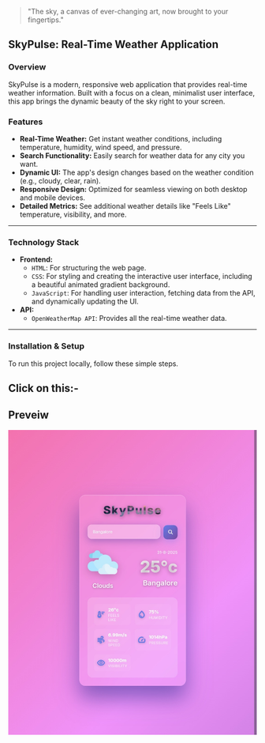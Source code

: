 > "The sky, a canvas of ever-changing art, now brought to your fingertips."

## **SkyPulse: Real-Time Weather Application**

### **Overview**

SkyPulse is a modern, responsive web application that provides real-time weather information. Built with a focus on a clean, minimalist user interface, this app brings the dynamic beauty of the sky right to your screen.

### **Features**

* **Real-Time Weather:** Get instant weather conditions, including temperature, humidity, wind speed, and pressure.
* **Search Functionality:** Easily search for weather data for any city you want.
* **Dynamic UI:** The app's design changes based on the weather condition (e.g., cloudy, clear, rain).
* **Responsive Design:** Optimized for seamless viewing on both desktop and mobile devices.
* **Detailed Metrics:** See additional weather details like "Feels Like" temperature, visibility, and more.

---

### **Technology Stack**

* **Frontend:**
    * `HTML`: For structuring the web page.
    * `CSS`: For styling and creating the interactive user interface, including a beautiful animated gradient background.
    * `JavaScript`: For handling user interaction, fetching data from the API, and dynamically updating the UI.
* **API:**
    * `OpenWeatherMap API`: Provides all the real-time weather data.

---

### **Installation & Setup**

To run this project locally, follow these simple steps.

Click on this:-
---

## **Preveiw**
![image alt](https://raw.githubusercontent.com/Ujjawal442025/SkyPulse-/e3257762519650940f678c3dde4a47ac974d50c2/Screenshot_20250831_094836.jpg)
